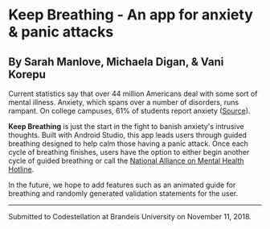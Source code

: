 # Keep Breathing - An app for anxiety &amp; panic attacks
## By Sarah Manlove, Michaela Digan, &amp; Vani Korepu

Current statistics say that over 44 million Americans deal with some sort of mental illness. Anxiety, which spans over a number of disorders, runs rampant. On college campuses, 61% of students report anxiety ([Source](https://www.apa.org/monitor/2017/09/numbers.aspx?fbclid=IwAR3dfQ99qUxJ7C0LPkXrN4gPU8aIn_YOC-k06hzAZf-_eD1nfP_hjKatY6A)). 

**Keep Breathing** is just the start in the fight to banish anxiety's intrusive thoughts. Built with Android Studio, this app leads users through guided breathing designed to help calm those having a panic attack. Once each cycle of breathing finishes, users have the option to either begin another cycle of guided breathing or call the [National Alliance on Mental Health Hotline](https://www.nami.org/Find-Support/NAMI-HelpLine).

In the future, we hope to add features such as an animated guide for breathing and randomly generated validation statements for the user. 

___

Submitted to Codestellation at Brandeis University on November 11, 2018.
